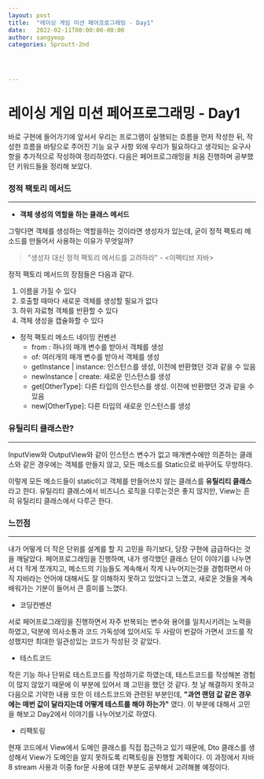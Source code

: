 ```yaml
---
layout: post
title:  "레이싱 게임 미션 페어프로그래밍 - Day1"
date:   2022-02-11T00:00:00-00:00
author: sangyeop
categories: Sproutt-2nd




---
```


###  

#  레이싱 게임 미션 페어프로그래밍 - Day1

바로 구현에 들어가기에 앞서서 우리는 프로그램이 실행되는 흐름을 먼저 작성한 뒤, 작성한 흐름을 바탕으로 주어진 기능 요구 사항 외에 우리가 필요하다고 생각되는 요구사항을 추가적으로 작성하여 정리하였다. 다음은 페어프로그래밍을 처음 진행하며 공부했던 키워드들을 정리해 보았다.



### 정적 팩토리 메서드

------

- **객체 생성의 역할을 하는 클래스 메서드**

그렇다면 객체를 생성하는 역할을하는 것이라면 생성자가 있는데, 굳이 정적 팩토리 메소드를 만들어서 사용하는 이유가 무엇일까?

> "생성자 대신 정적 팩토리 메서드를 고려하라" - <이펙티브 자바>

정적 팩토리 메서드의 장점들은 다음과 같다.

1. 이름을 가질 수 있다
2. 호출할 때마다 새로운 객체를 생성할 필요가 없다
3. 하위 자료형 객체를 반환할 수 있다
4. 객체 생성을 캡슐화할 수 있다



- 정적 팩토리 메소드 네이밍 컨벤션
  - from : 하나의 매개 변수를 받아서 객체를 생성
  - of: 여러개의 매개 변수를 받아서 객체를 생성
  - getInstance | instance: 인스턴스를 생성, 이전에 반환했던 것과 같을 수 있음
  - newInstance | create: 새로운 인스턴스를 생성
  - get[OtherType]: 다른 타입의 인스턴스를 생성. 이전에 반환했던 것과 같을 수 있음
  - new[OtherType]: 다른 타입의 새로운 인스턴스를 생성



### 유틸리티 클래스란?

------

InputView와 OutputView와 같이 인스턴스 변수가 없고 매개변수에만 의존하는 클래스와 같은 경우에는 객체를 만들지 않고, 모든 메소드를 Static으로 바꾸어도 무방하다.

이렇게 모든 메소드들이 static이고 객체를 만들어쓰지 않는 클래스를 **유틸리티 클래스** 라고 한다. 유틸리티 클래스에서 비즈니스 로직을 다루는것은 좋지 않지만, View는 흔히 유틸리티 클래스에서 다루곤 한다.



### 느낀점

------

내가 어떻게 더 작은 단위를 설계를 할 지 고민을 하기보다, 당장 구현에 급급하다는 것을 깨달았다. 페어프로그래밍을 진행하며, 내가 생각했던 클래스 단이 이야기를 나누면서 더 작게 쪼개지고, 메소드의 기능들도 계속해서 작게 나누어지는것을 경험하면서 아직 자바라는 언어에 대해서도 잘 이해하지 못하고 있었다고 느꼈고, 새로운 것들을 계속 배워가는 기분이 들어서 큰 흥미를 느꼈다.

- 코딩컨벤션

서로 페어프로그래밍을 진행하면서 자주 반복되는 변수와 용어를 일치시키려는 노력을 하였고, 덕분에 의사소통과 코드 가독성에 있어서도 두 사람이 번갈아 가면서 코드를 작성했지만 최대한 일관성있는 코드가 작성된 것 같았다.

- 테스트코드

작은 기능 하나 단위로 테스트코드를 작성하기로 하였는데, 테스트코드를 작성해본 경험이 많지 않았기 때문에 이 부분에 있어서 꽤 고민을 했던 것 같다. 첫 날 해결하지 못하고 다음으로 기약한 내용 또한 이 테스트코드와 관련된 부분인데, **"과연 랜덤 값 같은 경우에는 매번 값이 달라지는데 어떻게 테스트를 해야 하는가"** 였다. 이 부분에 대해서 고민을 해보고 Day2에서 이야기를 나누어보기로 하였다.

- 리팩토링

현재 코드에서 View에서 도메인 클래스를 직접 접근하고 있기 때문에, Dto 클래스를 생성해서 View가 도메인을 알지 못하도록 리팩토링을 진행할 계획이다. 이 과정에서 자바8 stream 사용과 이중 for문 사용에 대한 부분도 공부해서 고려해볼 예정이다.